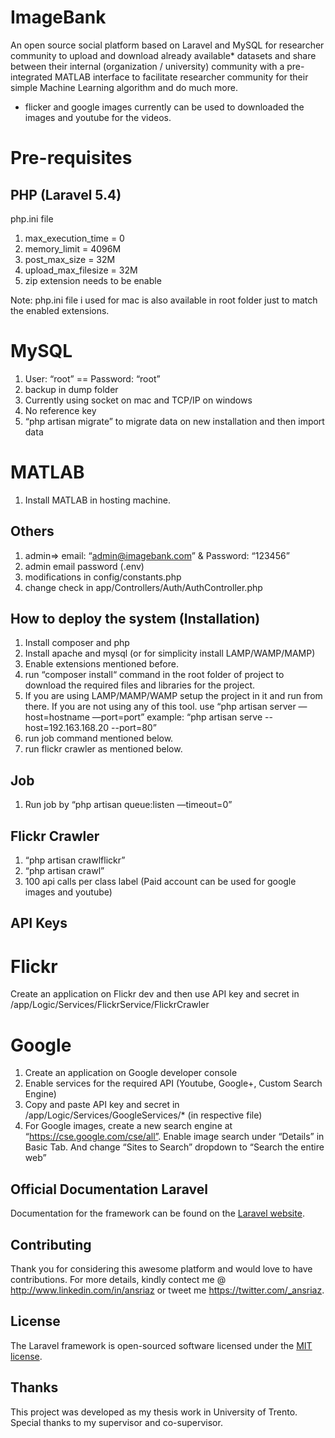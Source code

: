 # ImageBank

An open source social platform based on Laravel and MySQL for researcher community to upload and download already available* datasets and share between their internal (organization / university) community with a pre-integrated MATLAB interface to facilitate researcher community for their simple Machine Learning algorithm and do much more. 

* flicker and google images currently can be used to downloaded the images and youtube for the videos.

# Pre-requisites 

## PHP (Laravel 5.4)
php.ini file
1. max_execution_time = 0
2. memory_limit = 4096M
3. post_max_size = 32M
4. upload_max_filesize = 32M
5. zip extension needs to be enable

Note: php.ini file i used for mac is also available in root folder just to match the enabled extensions.

# MySQL
1. User: “root” == Password: “root”
2. backup in dump folder
3. Currently using socket on mac and TCP/IP on windows
4. No reference key 
5. “php artisan migrate” to migrate data on new installation and then import data

# MATLAB
1. Install MATLAB in hosting machine.

## Others
1. admin=> email: “admin@imagebank.com” & Password: “123456”
2. admin email password (.env)
3. modifications in config/constants.php
4. change check in app/Controllers/Auth/AuthController.php

## How to deploy the system (Installation)
1. Install composer and php
2. Install apache and mysql (or for simplicity install LAMP/WAMP/MAMP)
3. Enable extensions mentioned before. 
4. run “composer install“ command in the root folder of project to download the required files and libraries for the project.
5. If you are using LAMP/MAMP/WAMP setup the project in it and run from there. 
If you are not using any of this tool. use “php artisan server —host=hostname —port=port”
example: “php artisan serve --host=192.163.168.20 --port=80”
6. run job command mentioned below.
7. run flickr crawler as mentioned below. 

## Job
1. Run job by “php artisan queue:listen —timeout=0”

## Flickr Crawler
1. “php artisan crawlflickr”
2. “php artisan crawl”
3. 100 api calls per class label (Paid account can be used for google images and youtube)


## API Keys
# Flickr
Create an application on Flickr dev and then use API key and secret in /app/Logic/Services/FlickrService/FlickrCrawler

# Google
1. Create an application on Google developer console
2. Enable services for the required API (Youtube, Google+, Custom Search Engine)
3. Copy and paste API key and secret in /app/Logic/Services/GoogleServices/* (in respective file)
4. For Google images, create a new search engine at “https://cse.google.com/cse/all”. Enable image search under “Details” in Basic Tab. And change “Sites to Search” dropdown to “Search the entire web”

## Official Documentation Laravel

Documentation for the framework can be found on the [Laravel website](http://laravel.com/docs).

## Contributing

Thank you for considering this awesome platform and would love to have contributions. For more details, kindly contect me @ http://www.linkedin.com/in/ansriaz or tweet me https://twitter.com/_ansriaz. 

## License

The Laravel framework is open-sourced software licensed under the [MIT license](http://opensource.org/licenses/MIT).

## Thanks

This project was developed as my thesis work in University of Trento. Special thanks to my supervisor and co-supervisor.
